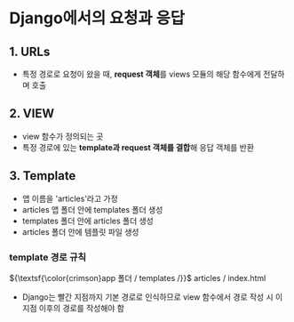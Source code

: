 # Django에서의 요청과 응답
## 1. URLs
- 특정 경로로 요청이 왔을 때, **request 객체**를 views 모듈의 해당 함수에게 전달하며 호출

## 2. VIEW
- view 함수가 정의되는 곳
- 특정 경로에 있는 **template과 request 객체를 결합**해 응답 객체를 반환

## 3. Template
- 앱 이름을 'articles'라고 가정
- articles 앱 폴더 안에 templates 폴더 생성
- templates 폴더 안에 articles 폴더 생성
- articles 폴더 안에 템플릿 파일 생성

### template 경로 규칙
${\textsf{\color{crimson}app 폴더 / templates /}}$ articles / index.html
- Django는 빨간 지점까지 기본 경로로 인식하므로 view 함수에서 경로 작성 시 이 지점 이후의 경로를 작성해야 함